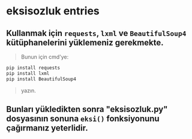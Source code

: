 # eksisozluk entries
## Kullanmak için `requests`, `lxml` ve `BeautifulSoup4` kütüphanelerini yüklemeniz gerekmekte.
> Bunun için cmd'ye:
```sh
pip install requests
pip install lxml
pip install BeautifulSoup4
```
> yazın.
## Bunları yükledikten sonra "eksisozluk.py" dosyasının sonuna `eksi()` fonksiyonunu çağırmanız yeterlidir.
